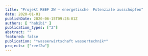 ```yaml
---
title: "Projekt REEF 2W – energetische  Potenziale ausschöpfen"
date: 2020-01-01
publishDate: 2020-06-15T09:28:01Z
authors: [ "habibi" ]
publication_types: ["2"]
abstract: ""
featured: false
publication: "*wasserwirtschaft wassertechnik*"
projects: ["reef2w"]
---
```


